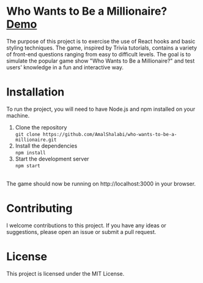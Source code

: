 # Who Wants to Be a Millionaire? <a href="https://preeminent-crumble-a11ae5.netlify.app/" target="_blank">Demo</a>  
The purpose of this project is to exercise the use of React hooks and basic styling techniques. The game, inspired by Trivia tutorials, contains a variety of front-end questions ranging from easy to difficult levels. The goal is to simulate the popular game show "Who Wants to Be a Millionaire?" and test users' knowledge in a fun and interactive way.


# Installation
To run the project, you will need to have Node.js and npm installed on your machine.

1. Clone the repository<br/>
``
git clone https://github.com/AmalShalabi/who-wants-to-be-a-millionaire.git
``
2. Install the dependencies<br>
``
npm install
``
3. Start the development server <br>
``
npm start
``
</br>
The game should now be running on http://localhost:3000 in your browser.

# Contributing
I welcome contributions to this project. If you have any ideas or suggestions, please open an issue or submit a pull request.

# License
This project is licensed under the MIT License. 